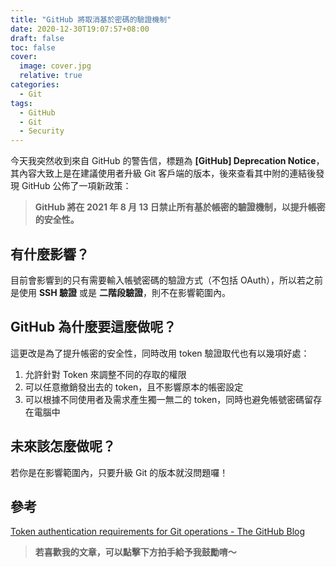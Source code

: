 ```yaml
---
title: "GitHub 將取消基於密碼的驗證機制"
date: 2020-12-30T19:07:57+08:00
draft: false
toc: false
cover:
  image: cover.jpg
  relative: true
categories:
  - Git
tags:
  - GitHub
  - Git
  - Security
---
```


今天我突然收到來自 GitHub 的警告信，標題為 **[GitHub] Deprecation Notice**，其內容大致上是在建議使用者升級 Git 客戶端的版本，後來查看其中附的連結後發現 GitHub 公佈了一項新政策：
> **GitHub 將在 2021 年 8 月 13 日禁止所有基於帳密的驗證機制，以提升帳密的安全性。**

<!-- more -->

## 有什麼影響？

目前會影響到的只有需要輸入帳號密碼的驗證方式（不包括 OAuth），所以若之前是使用 **SSH 驗證** 或是 **二階段驗證**，則不在影響範圍內。

## GitHub 為什麼要這麼做呢？

這更改是為了提升帳密的安全性，同時改用 token 驗證取代也有以幾項好處：

1. 允許針對 Token 來調整不同的存取的權限
2. 可以任意撤銷發出去的 token，且不影響原本的帳密設定
3. 可以根據不同使用者及需求產生獨一無二的 token，同時也避免帳號密碼留存在電腦中

## 未來該怎麼做呢？

若你是在影響範圍內，只要升級 Git 的版本就沒問題囉！

## 參考

[Token authentication requirements for Git operations - The GitHub Blog](https://github.blog/2020-12-15-token-authentication-requirements-for-git-operations/)

> **若喜歡我的文章，可以點擊下方拍手給予我鼓勵唷～**